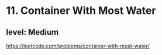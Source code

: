 # 11. Container With Most Water
## level: Medium

https://leetcode.com/problems/container-with-most-water/

